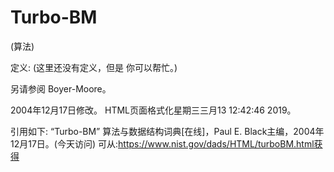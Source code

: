 # Turbo-BM


(算法)



定义:
(这里还没有定义，但是
你可以帮忙。)



另请参阅
Boyer-Moore。








2004年12月17日修改。
HTML页面格式化星期三三月13 12:42:46 2019。



引用如下:
“Turbo-BM”
算法与数据结构词典[在线]，Paul E. Black主编，2004年12月17日。(今天访问)
可从:https://www.nist.gov/dads/HTML/turboBM.html获得
